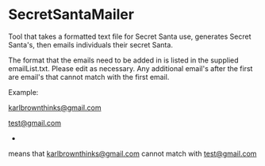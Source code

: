 # SecretSantaMailer
Tool that takes a formatted text file for Secret Santa use, generates Secret Santa's, then emails individuals their secret Santa.

The format that the emails need to be added in is listed in the supplied emailList.txt. Please edit as necessary. Any additional email's after the first are email's that cannot match with the first email.

Example:

karlbrownthinks@gmail.com

test@gmail.com

*

means that karlbrownthinks@gmail.com cannot match with test@gmail.com
